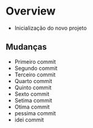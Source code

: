# Overview
- Inicialização do novo projeto

## Mudanças
- Primeiro commit
- Segundo commit
- Terceiro commit
- Quarto commit
- Quinto commit
- Sexto commit
- Setima commit
- Otima commit
- pessima commit
- idei commit